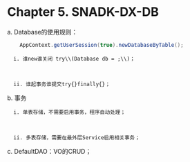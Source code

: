 # Chapter 5. SNADK-DX-DB

  a. Database的使用规则：

```java
    AppContext.getUserSession(true).newDatabaseByTable();
```

      i. 谁new谁关闭 try\\(Database db = ;\\)；



      ii. 谁起事务谁提交try{}finally{}；



  b. 事务



      i. 单表存储，不需要启用事务，程序自动处理；



      ii. 多表存储，需要在最外层Service启用相关事务；



  c. DefaultDAO：VO的CRUD；



